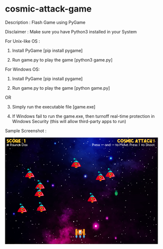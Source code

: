 
# cosmic-attack-game

Description : Flash Game using PyGame

Disclaimer : Make sure you have Python3 installed in your System

For Unix-like OS :

1. Install PyGame [pip install pygame]

2. Run game.py to play the game [python3 game.py]

For Windows OS:

1. Install PyGame [pip install pygame]

2. Run game.py to play the game [python game.py]

OR

3. Simply run the executable file [game.exe]

4. If Windows fail to run the game.exe, then turnoff real-time protection in Windows Security (this will allow third-party apps to run)

Sample Screenshot :

![](sample.png)
